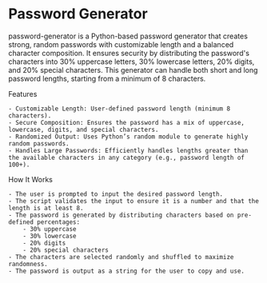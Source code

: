# Password Generator

password-generator is a Python-based password generator that creates strong, random passwords with customizable length and a balanced character composition. It ensures security by distributing the password's characters into 30% uppercase letters, 30% lowercase letters, 20% digits, and 20% special characters. This generator can handle both short and long password lengths, starting from a minimum of 8 characters.

Features

    - Customizable Length: User-defined password length (minimum 8 characters).
    - Secure Composition: Ensures the password has a mix of uppercase, lowercase, digits, and special characters.
    - Randomized Output: Uses Python’s random module to generate highly random passwords.
    - Handles Large Passwords: Efficiently handles lengths greater than the available characters in any category (e.g., password length of 100+).

How It Works

    - The user is prompted to input the desired password length.
    - The script validates the input to ensure it is a number and that the length is at least 8.
    - The password is generated by distributing characters based on pre-defined percentages:
        - 30% uppercase
        - 30% lowercase
        - 20% digits
        - 20% special characters
    - The characters are selected randomly and shuffled to maximize randomness.
    - The password is output as a string for the user to copy and use.
